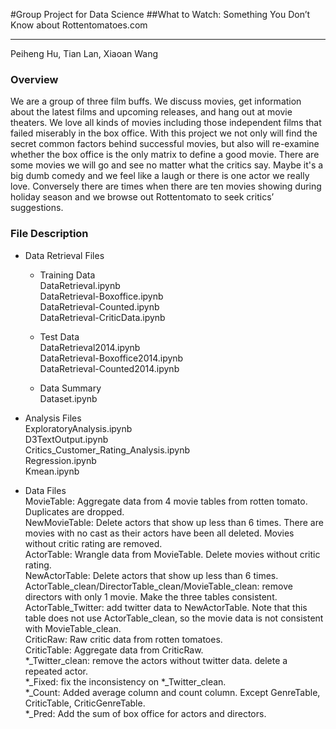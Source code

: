 
#Group Project for Data Science 
##What to Watch: Something You Don’t Know about Rottentomatoes.com

-----------------
Peiheng Hu, Tian Lan, Xiaoan Wang

### Overview

We are a group of three film buffs. We discuss movies, get information about the latest films and upcoming releases, and hang out at movie theaters. We love all kinds of movies including those independent films that failed miserably in the box office. With this project we not only will find the secret common factors behind successful movies, but also will re-examine whether the box office is the only matrix to define a good movie. There are some movies we will go and see no matter what the critics say. Maybe it's a big dumb comedy and we feel like a laugh or there is one actor we really love. Conversely there are times when there are ten movies showing during holiday season and we browse out Rottentomato to seek critics’ suggestions.

### File Description

- Data Retrieval Files

  - Training Data  
    DataRetrieval.ipynb  
    DataRetrieval-Boxoffice.ipynb  
    DataRetrieval-Counted.ipynb  
    DataRetrieval-CriticData.ipynb

  - Test Data  
    DataRetrieval2014.ipynb  
    DataRetrieval-Boxoffice2014.ipynb  
    DataRetrieval-Counted2014.ipynb  

  - Data Summary  
    Dataset.ipynb

- Analysis Files  
  ExploratoryAnalysis.ipynb  
  D3TextOutput.ipynb  
  Critics_Customer_Rating_Analysis.ipynb  
  Regression.ipynb  
  Kmean.ipynb  

- Data Files  
  MovieTable: Aggregate data from 4 movie tables from rotten tomato. Duplicates are dropped.  
  NewMovieTable: Delete actors that show up less than 6 times. There are movies with no cast as their actors have been all deleted. Movies without critic rating are removed.  
  ActorTable: Wrangle data from MovieTable. Delete movies without critic rating.  
  NewActorTable: Delete actors that show up less than 6 times.  
  ActorTable_clean/DirectorTable_clean/MovieTable_clean: remove directors with only 1 movie. Make the three tables consistent.  
  ActorTable_Twitter: add twitter data to NewActorTable. Note that this table does not use ActorTable_clean, so the movie data is not consistent with MovieTable_clean.  
  CriticRaw: Raw critic data from rotten tomatoes.  
  CriticTable: Aggregate data from CriticRaw.  
  *_Twitter_clean: remove the actors without twitter data. delete a repeated actor.  
  *_Fixed: fix the inconsistency on *_Twitter_clean.  
  *_Count: Added average column and count column. Except GenreTable, CriticTable, CriticGenreTable.   
  *_Pred: Add the sum of box office for actors and directors.  

